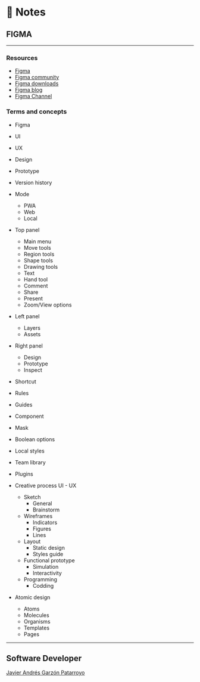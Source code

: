 # :memo: Notes
## FIGMA
- - -
### Resources
* [Figma](https://www.figma.com/)
* [Figma community](https://www.figma.com/community)
* [Figma downloads](https://www.figma.com/downloads/)
* [Figma blog](https://www.figma.com/blog/)
* [Figma Channel](https://www.youtube.com/channel/UCQsVmhSa4X-G3lHlUtejzLA)
### Terms and concepts
* Figma
* UI
* UX
* Design
* Prototype
* Version history
* Mode
  - PWA
  - Web
  - Local
* Top panel
  - Main menu
  - Move tools
  - Region tools
  - Shape tools
  - Drawing tools
  - Text
  - Hand tool
  - Comment
  - Share
  - Present
  - Zoom/View options
* Left panel
  - Layers
  - Assets
* Right panel
  - Design
  - Prototype
  - Inspect
* Shortcut
* Rules
* Guides
* Component
* Mask
* Boolean options
* Local styles
* Team library
* Plugins

* Creative process UI - UX
  * Sketch
    - General
    - Brainstorm
  * Wireframes
    - Indicators
    - Figures
    - Lines
  * Layout
    - Static design
    - Styles guide
  * Functional prototype
    - Simulation
    - Interactivity
  * Programming
    - Codding

* Atomic design
  - Atoms
  - Molecules
  - Organisms
  - Templates
  - Pages
- - -
## Software Developer
[Javier Andrés Garzón Patarroyo](https://javierandres.dev)
